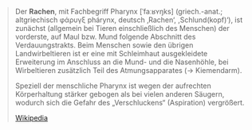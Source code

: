 > Der **Rachen**, mit Fachbegriff Pharynx [ˈfaːʁʏŋks] (griech.-anat.; altgriechisch φάρυγξ phárynx, deutsch ‚Rachen‘, ,Schlund(kopf)‘), ist zunächst (allgemein bei Tieren einschließlich des Menschen) der vorderste, auf Maul bzw. Mund folgende Abschnitt des Verdauungstrakts. Beim Menschen sowie den übrigen Landwirbeltieren ist er eine mit Schleimhaut ausgekleidete Erweiterung im Anschluss an die Mund- und die Nasenhöhle, bei Wirbeltieren zusätzlich Teil des Atmungsapparates (→ Kiemendarm).
>
> Speziell der menschliche Pharynx ist wegen der aufrechten Körperhaltung stärker gebogen als bei vielen anderen Säugern, wodurch sich die Gefahr des „Verschluckens“ (Aspiration) vergrößert.
>
> [Wikipedia](https://de.wikipedia.org/wiki/Rachen)